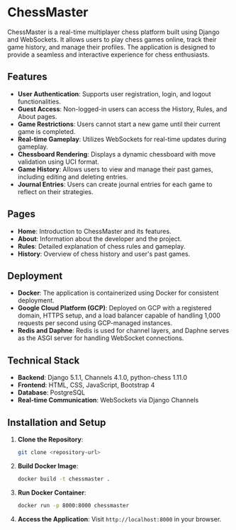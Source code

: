 # ChessMaster

ChessMaster is a real-time multiplayer chess platform built using Django and WebSockets. It allows users to play chess games online, track their game history, and manage their profiles. The application is designed to provide a seamless and interactive experience for chess enthusiasts.

## Features

- **User Authentication**: Supports user registration, login, and logout functionalities.
- **Guest Access**: Non-logged-in users can access the History, Rules, and About pages.
- **Game Restrictions**: Users cannot start a new game until their current game is completed.
- **Real-time Gameplay**: Utilizes WebSockets for real-time updates during gameplay.
- **Chessboard Rendering**: Displays a dynamic chessboard with move validation using UCI format.
- **Game History**: Allows users to view and manage their past games, including editing and deleting entries.
- **Journal Entries**: Users can create journal entries for each game to reflect on their strategies.

## Pages

- **Home**: Introduction to ChessMaster and its features.
- **About**: Information about the developer and the project.
- **Rules**: Detailed explanation of chess rules and gameplay.
- **History**: Overview of chess history and user's past games.

## Deployment

- **Docker**: The application is containerized using Docker for consistent deployment.
- **Google Cloud Platform (GCP)**: Deployed on GCP with a registered domain, HTTPS setup, and a load balancer capable of handling 1,000 requests per second using GCP-managed instances.
- **Redis and Daphne**: Redis is used for channel layers, and Daphne serves as the ASGI server for handling WebSocket connections.

## Technical Stack

- **Backend**: Django 5.1.1, Channels 4.1.0, python-chess 1.11.0
- **Frontend**: HTML, CSS, JavaScript, Bootstrap 4
- **Database**: PostgreSQL
- **Real-time Communication**: WebSockets via Django Channels

## Installation and Setup

1. **Clone the Repository**: 
   ```bash
   git clone <repository-url>
   ```

2. **Build Docker Image**: 
   ```bash
   docker build -t chessmaster .
   ```

3. **Run Docker Container**: 
   ```bash
   docker run -p 8000:8000 chessmaster
   ```

4. **Access the Application**: Visit `http://localhost:8000` in your browser.
